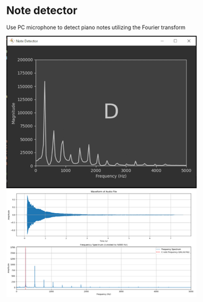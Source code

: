 # Note detector

Use PC microphone to detect piano notes utilizing the Fourier transform

![](sc_app.PNG)
![](sc_demo.png)
